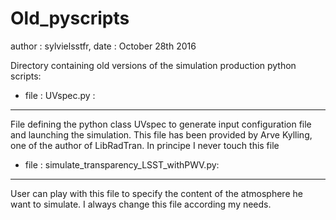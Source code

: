 Old_pyscripts
=============

author : sylvielsstfr,
date   : October 28th 2016

Directory containing old versions of the simulation production python scripts:

- file : UVspec.py : 
----------------------
File defining the python class UVspec to generate input configuration file and launching the simulation.
This file has been provided by Arve Kylling, one of the author of LibRadTran.
In principe I never touch this file

- file : simulate_transparency_LSST_withPWV.py:
-----------------------------------------------
User can play with this file to specify the content of the atmosphere he want to simulate.
I always change this file according my needs.


